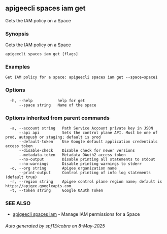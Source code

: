 ## apigeecli spaces iam get

Gets the IAM policy on a Space

### Synopsis

Gets the IAM policy on a Space

```
apigeecli spaces iam get [flags]
```

### Examples

```
Get IAM policy for a space: apigeecli spaces iam get --space=space1
```

### Options

```
  -h, --help           help for get
      --space string   Name of the space
```

### Options inherited from parent commands

```
  -a, --account string   Path Service Account private key in JSON
      --api api          Sets the control plane API. Must be one of prod, autopush or staging; default is prod
      --default-token    Use Google default application credentials access token
      --disable-check    Disable check for newer versions
      --metadata-token   Metadata OAuth2 access token
      --no-output        Disable printing all statements to stdout
      --no-warnings      Disable printing warnings to stderr
  -o, --org string       Apigee organization name
      --print-output     Control printing of info log statements (default true)
  -r, --region string    Apigee control plane region name; default is https://apigee.googleapis.com
  -t, --token string     Google OAuth Token
```

### SEE ALSO

* [apigeecli spaces iam](apigeecli_spaces_iam.md)	 - Manage IAM permissions for a Space

###### Auto generated by spf13/cobra on 8-May-2025
